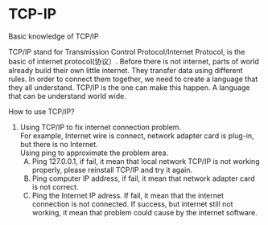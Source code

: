 # TCP-IP
Basic knowledge of TCP/IP

<p>TCP/IP stand for Transmission Control Protocol/Internet Protocol, is the basic of internet protocol(协议）. Before there is not internet, parts of world already build their own little internet. They transfer data using different rules. In order to connect them together, we need to create a language that they all understand. TCP/IP is the one can make this happen. A language that can be understand world wide.</P>

How to use TCP/IP?<br>
  1. Using TCP/IP to fix internet connection problem.<br>
    For example, Internet wire is connect, network adapter card is plug-in, but there is no Internet.<br>
      Using ping to approximate the problem area.<br>
        <OL Type = "A">
        <LI>Ping 127.0.0.1, if fail, it mean that local network TCP/IP is not working properly, please reinstall TCP/IP and try             it again.
        <LI>Ping computer IP address, if fail, it mean that network adapter card is not correct.
        <LI>Ping the Internet IP adress. If fail, it mean that the internet connection is not connected. If success, but                    internet still not working, it mean that problem could cause by the internet software.
        </OL>

